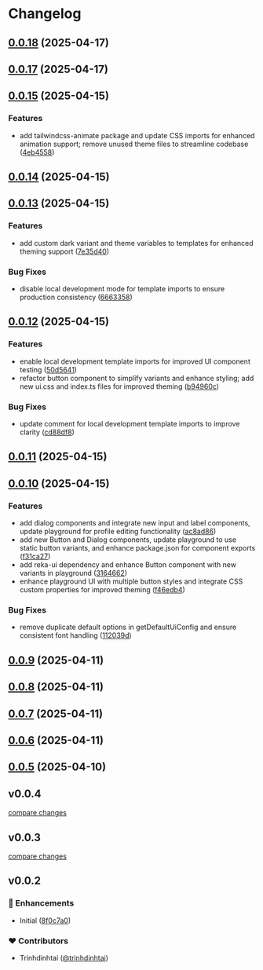 # Changelog

## [0.0.18](https://github.com/trinhdinhtai/nuxt-zedui/compare/v0.0.17...v0.0.18) (2025-04-17)

## [0.0.17](https://github.com/trinhdinhtai/nuxt-zedui/compare/v0.0.15...v0.0.17) (2025-04-17)

## [0.0.15](https://github.com/trinhdinhtai/nuxt-zedui/compare/v0.0.14...v0.0.15) (2025-04-15)

### Features

* add tailwindcss-animate package and update CSS imports for enhanced animation support; remove unused theme files to streamline codebase ([4eb4558](https://github.com/trinhdinhtai/nuxt-zedui/commit/4eb4558492ea4270255b5dec071437323a646d68))

## [0.0.14](https://github.com/trinhdinhtai/nuxt-zedui/compare/v0.0.13...v0.0.14) (2025-04-15)

## [0.0.13](https://github.com/trinhdinhtai/nuxt-zedui/compare/v0.0.12...v0.0.13) (2025-04-15)

### Features

* add custom dark variant and theme variables to templates for enhanced theming support ([7e35d40](https://github.com/trinhdinhtai/nuxt-zedui/commit/7e35d40b6b13a9a4a69445c0442056ff1c6a6664))

### Bug Fixes

* disable local development mode for template imports to ensure production consistency ([6663358](https://github.com/trinhdinhtai/nuxt-zedui/commit/66633587e58a2e5d3ef8d504de6eba8580c79489))

## [0.0.12](https://github.com/trinhdinhtai/nuxt-zedui/compare/v0.0.11...v0.0.12) (2025-04-15)

### Features

* enable local development template imports for improved UI component testing ([50d5641](https://github.com/trinhdinhtai/nuxt-zedui/commit/50d56417a34b162fef2662da941243cef3c363e7))
* refactor button component to simplify variants and enhance styling; add new ui.css and index.ts files for improved theming ([b94960c](https://github.com/trinhdinhtai/nuxt-zedui/commit/b94960cbe5a57cd48b9876506fab388ee1ca2a97))

### Bug Fixes

* update comment for local development template imports to improve clarity ([cd88df8](https://github.com/trinhdinhtai/nuxt-zedui/commit/cd88df8a29b3bdf283c23e993d8ff8474e769d39))

## [0.0.11](https://github.com/trinhdinhtai/nuxt-zedui/compare/v0.0.10...v0.0.11) (2025-04-15)

## [0.0.10](https://github.com/trinhdinhtai/nuxt-zedui/compare/v0.0.9...v0.0.10) (2025-04-15)

### Features

* add dialog components and integrate new input and label components, update playground for profile editing functionality ([ac8ad86](https://github.com/trinhdinhtai/nuxt-zedui/commit/ac8ad86ec081429b4c68fbc0269a193487903762))
* add new Button and Dialog components, update playground to use static button variants, and enhance package.json for component exports ([f31ca27](https://github.com/trinhdinhtai/nuxt-zedui/commit/f31ca27ea5b50eb54d9fa993aca81d591ed0821a))
* add reka-ui dependency and enhance Button component with new variants in playground ([3164662](https://github.com/trinhdinhtai/nuxt-zedui/commit/31646627bf139bc2424fad8acc29908c96690142))
* enhance playground UI with multiple button styles and integrate CSS custom properties for improved theming ([f46edb4](https://github.com/trinhdinhtai/nuxt-zedui/commit/f46edb4d698b6535960d90492d6588096afb091a))

### Bug Fixes

* remove duplicate default options in getDefaultUiConfig and ensure consistent font handling ([112039d](https://github.com/trinhdinhtai/nuxt-zedui/commit/112039d6f0046f525efe2ddbb1816f9ef09a2ad0))

## [0.0.9](https://github.com/trinhdinhtai/nuxt-zedui/compare/v0.0.8...v0.0.9) (2025-04-11)

## [0.0.8](https://github.com/trinhdinhtai/nuxt-zedui/compare/v0.0.7...v0.0.8) (2025-04-11)

## [0.0.7](https://github.com/trinhdinhtai/nuxt-zedui/compare/v0.0.6...v0.0.7) (2025-04-11)

## [0.0.6](https://github.com/trinhdinhtai/nuxt-zedui/compare/v0.0.5...v0.0.6) (2025-04-11)

## [0.0.5](https://github.com/trinhdinhtai/nuxt-zedui/compare/v0.0.4...v0.0.5) (2025-04-10)

## v0.0.4

[compare changes](https://github.com/trinhdinhtai/nuxt-zedui/compare/v0.0.3...v0.0.4)

## v0.0.3

[compare changes](https://github.com/trinhdinhtai/nuxt-zedui/compare/v0.0.2...v0.0.3)

## v0.0.2


### 🚀 Enhancements

- Initial ([8f0c7a0](https://github.com/trinhdinhtai/nuxt-zedui/commit/8f0c7a0))

### ❤️ Contributors

- Trinhdinhtai ([@trinhdinhtai](https://github.com/trinhdinhtai))

